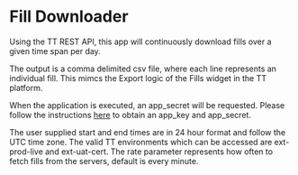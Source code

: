 # Fill Downloader #

Using the TT REST API, this app will continuously download fills over a given time span per day.

The output is a comma delimited csv file, where each line represents an individual fill.  This mimcs the Export logic of the Fills widget in the TT platform.

When the application is executed, an app_secret will be requested.  Please follow the instructions [here](https://library.tradingtechnologies.com/tt-rest/gs-getting_started_with_tt-rest.html) to obtain an app_key and app_secret.

The user supplied start and end times are in 24 hour format and follow the UTC time zone.
The valid TT environments which can be accessed are ext-prod-live and ext-uat-cert.
The rate parameter represents how often to fetch fills from the servers, default is every minute.

